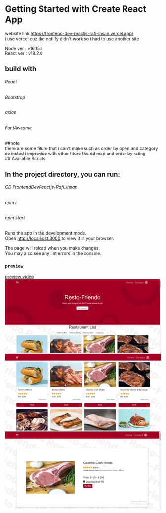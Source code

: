 # Getting Started with Create React App

website link https://frontend-dev-reactjs-rafi-ihsan.vercel.app/
<br/>
i use vercel cuz the netlify didn't work so i had to use another site

Node ver : v16.15.1
<br/>
React ver : v18.2.0
<br/>

<h2>build with</h2>
<h6>React</h6>
<h6>Bootstrap</h6>
<h6>axios</h6>
<h6>FontAwsome</h6>
##note
<br/>
there are some fiture that i can't make such as order by open and category 
<br/>
so insted i improvise with other fiture like dd map and order by rating
<br/>
## Available Scripts


<h2>In the project directory, you can run:</h2>
<h6>CD FrontendDevReactjs-Rafi_Ihsan</h6>
<h6>npm i</h6>
<h6>npm start</h6>

Runs the app in the development mode.\
Open [http://localhost:3000](http://localhost:3000) to view it in your browser.

The page will reload when you make changes.\
You may also see any lint errors in the console.

### `preview`
[preview video](https://drive.google.com/file/d/1rGA0fsf8Ev9Oos3j9WxatZk79R4qJSK0/view?usp=sharing)
<br/>
![main](https://github.com/rafi1919/FrontendDevReactjs-Rafi_Ihsan/blob/main/public/preview/mainpage.png)
<br/>
![list](https://github.com/rafi1919/FrontendDevReactjs-Rafi_Ihsan/blob/main/public/preview/listpage.png)
<br/>
![detail](https://github.com/rafi1919/FrontendDevReactjs-Rafi_Ihsan/blob/main/public/preview/detailpage.png)



